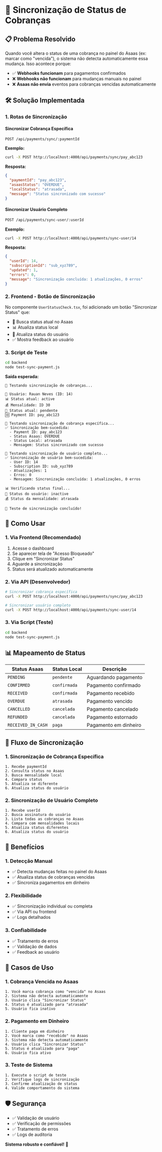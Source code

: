 # 🔄 Sincronização de Status de Cobranças

## 📋 Problema Resolvido

Quando você altera o status de uma cobrança no painel do Asaas (ex: marcar como "vencida"), o sistema não detecta automaticamente essa mudança. Isso acontece porque:

- ✅ **Webhooks funcionam** para pagamentos confirmados
- ❌ **Webhooks não funcionam** para mudanças manuais no painel
- ❌ **Asaas não envia** eventos para cobranças vencidas automaticamente

## 🛠️ Solução Implementada

### **1. Rotas de Sincronização**

#### **Sincronizar Cobrança Específica**
```bash
POST /api/payments/sync/:paymentId
```

**Exemplo:**
```bash
curl -X POST http://localhost:4000/api/payments/sync/pay_abc123
```

**Resposta:**
```json
{
  "paymentId": "pay_abc123",
  "asaasStatus": "OVERDUE",
  "localStatus": "atrasada",
  "message": "Status sincronizado com sucesso"
}
```

#### **Sincronizar Usuário Completo**
```bash
POST /api/payments/sync-user/:userId
```

**Exemplo:**
```bash
curl -X POST http://localhost:4000/api/payments/sync-user/14
```

**Resposta:**
```json
{
  "userId": 14,
  "subscriptionId": "sub_xyz789",
  "updated": 1,
  "errors": 0,
  "message": "Sincronização concluída: 1 atualizações, 0 erros"
}
```

### **2. Frontend - Botão de Sincronização**

No componente `UserStatusCheck.tsx`, foi adicionado um botão "Sincronizar Status" que:

- 🔄 Busca status atual no Asaas
- 📊 Atualiza status local
- 👤 Atualiza status do usuário
- ✅ Mostra feedback ao usuário

### **3. Script de Teste**

```bash
cd backend
node test-sync-payment.js
```

**Saída esperada:**
```
🔄 Testando sincronização de cobranças...

👤 Usuário: Rauan Neves (ID: 14)
📊 Status atual: active
💰 Mensalidade: ID 30
📅 Status atual: pendente
🆔 Payment ID: pay_abc123

🔄 Testando sincronização de cobrança específica...
✅ Sincronização bem-sucedida:
  - Payment ID: pay_abc123
  - Status Asaas: OVERDUE
  - Status Local: atrasada
  - Mensagem: Status sincronizado com sucesso

🔄 Testando sincronização de usuário completo...
✅ Sincronização de usuário bem-sucedida:
  - User ID: 14
  - Subscription ID: sub_xyz789
  - Atualizações: 1
  - Erros: 0
  - Mensagem: Sincronização concluída: 1 atualizações, 0 erros

📊 Verificando status final...
👤 Status do usuário: inactive
💰 Status da mensalidade: atrasada

🎯 Teste de sincronização concluído!
```

## 🎯 Como Usar

### **1. Via Frontend (Recomendado)**
1. Acesse o dashboard
2. Se aparecer tela de "Acesso Bloqueado"
3. Clique em "Sincronizar Status"
4. Aguarde a sincronização
5. Status será atualizado automaticamente

### **2. Via API (Desenvolvedor)**
```bash
# Sincronizar cobrança específica
curl -X POST http://localhost:4000/api/payments/sync/pay_abc123

# Sincronizar usuário completo
curl -X POST http://localhost:4000/api/payments/sync-user/14
```

### **3. Via Script (Teste)**
```bash
cd backend
node test-sync-payment.js
```

## 📊 Mapeamento de Status

| Status Asaas | Status Local | Descrição |
|--------------|--------------|-----------|
| `PENDING` | `pendente` | Aguardando pagamento |
| `CONFIRMED` | `confirmada` | Pagamento confirmado |
| `RECEIVED` | `confirmada` | Pagamento recebido |
| `OVERDUE` | `atrasada` | Pagamento vencido |
| `CANCELLED` | `cancelada` | Pagamento cancelado |
| `REFUNDED` | `cancelada` | Pagamento estornado |
| `RECEIVED_IN_CASH` | `paga` | Pagamento em dinheiro |

## 🔄 Fluxo de Sincronização

### **1. Sincronização de Cobrança Específica**
```
1. Recebe paymentId
2. Consulta status no Asaas
3. Busca mensalidade local
4. Compara status
5. Atualiza se diferente
6. Atualiza status do usuário
```

### **2. Sincronização de Usuário Completo**
```
1. Recebe userId
2. Busca assinatura do usuário
3. Lista todas as cobranças no Asaas
4. Compara com mensalidades locais
5. Atualiza status diferentes
6. Atualiza status do usuário
```

## 🚀 Benefícios

### **1. Detecção Manual**
- ✅ Detecta mudanças feitas no painel do Asaas
- ✅ Atualiza status de cobranças vencidas
- ✅ Sincroniza pagamentos em dinheiro

### **2. Flexibilidade**
- ✅ Sincronização individual ou completa
- ✅ Via API ou frontend
- ✅ Logs detalhados

### **3. Confiabilidade**
- ✅ Tratamento de erros
- ✅ Validação de dados
- ✅ Feedback ao usuário

## 🎯 Casos de Uso

### **1. Cobrança Vencida no Asaas**
```
1. Você marca cobrança como "vencida" no Asaas
2. Sistema não detecta automaticamente
3. Usuário clica "Sincronizar Status"
4. Status é atualizado para "atrasada"
5. Usuário fica inativo
```

### **2. Pagamento em Dinheiro**
```
1. Cliente paga em dinheiro
2. Você marca como "recebido" no Asaas
3. Sistema não detecta automaticamente
4. Usuário clica "Sincronizar Status"
5. Status é atualizado para "paga"
6. Usuário fica ativo
```

### **3. Teste de Sistema**
```
1. Execute o script de teste
2. Verifique logs de sincronização
3. Confirme atualização de status
4. Valide comportamento do sistema
```

## 🛡️ Segurança

- ✅ Validação de usuário
- ✅ Verificação de permissões
- ✅ Tratamento de erros
- ✅ Logs de auditoria

**Sistema robusto e confiável!** 🎉





